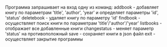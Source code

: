 Программа запрашивает на вход одну из команд:
addbook - добавляет книгу по параметрам 'title', 'author', 'year' и определяет параметры 'id', 'status'
deletebook - удаляет книгу по параметру 'id'
findbook - осуществляет поиск книги по параметрам 'title'/'author'/'year'
listbooks - отображaет все добавленные книги
changestatus - меняет параметр 'status' на противоположный
save - сохраняет книги в json файл
exit - осуществляет закрытие программы
